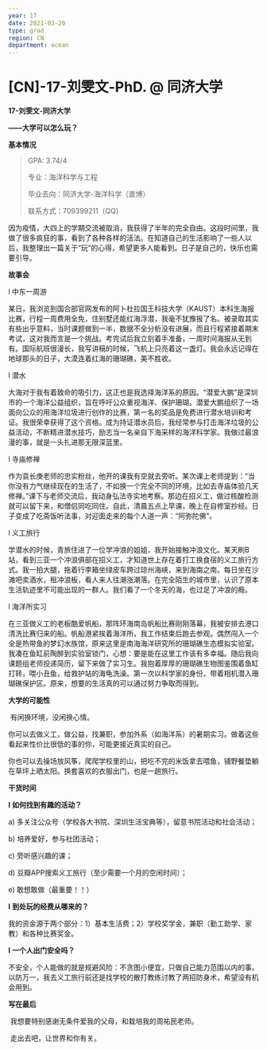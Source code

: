 ```yaml
---
year: 17
date: 2021-03-20
type: grad
region: CN
department: ocean
---
```


# [CN]-17-刘雯文-PhD. @ 同济大学

**17-刘雯文-同济大学**

**——大学可以怎么玩？**

**基本情况**

> GPA: 3.74/4
>
> 专业：海洋科学与工程
>
> 毕业去向：同济大学-海洋科学（直博）
>
> 联系方式：709399211（QQ）

​ 因为疫情，大四上的学期交流被取消，我获得了半年的完全自由。这段时间里，我做了很多疯狂的事，看到了各种各样的活法。在知道自己的生活影响了一些人以后，我整理出一篇关于“玩”的心得，希望更多人能看到。日子是自己的，快乐也需要引导。

**故事会**

l 中东一周游

​ 某日，我浏览到国合部官网发布的阿卜杜拉国王科技大学（KAUST）本科生海报比赛，行程一周费用全免，住别墅还能红海浮潜，我毫不犹豫报了名。被录取其实有些出乎意料，当时课题做到一半，数据不全分析没有进展，而且行程紧接着期末考试，这对我而言是一个挑战。考完试后我立刻着手准备，一周时间海报从无到有。国际航班很漫长，我写讲稿的时候，飞机上只亮着这一盏灯。我会永远记得在地球那头的日子，大漠连着红海的珊瑚礁，美不胜收。

l 潜水

​ 大海对于我有着致命的吸引力，这正也是我选择海洋系的原因。“潜爱大鹏”是深圳市的一个海洋公益组织，旨在呼吁公众重视海洋、保护珊瑚。潜爱大鹏组织了一场面向公众的用海洋垃圾进行创作的比赛，第一名的奖品是免费进行潜水培训和考证。我很荣幸获得了这个资格。成为持证潜水员后，我经常参与打击海洋垃圾的公益活动，不断精进潜水技巧，励志当一名亲自下海采样的海洋科学家。我做过最浪漫的事，就是一头扎进那无限深蓝里。

l 寺庙修禅

​ 作为袁长庚老师的忠实粉丝，他开的课我有空就去旁听。某次课上老师提到：“当你没有力气继续现在的生活了，不如换一个完全不同的环境，比如去寺庙体验几天修禅。”课下与老师交流后，我动身弘法寺实地考察。那边在招义工，做过核酸检测就可以留下来，和僧侣同吃同住。自此，清晨五点上早课，晚上在自修室抄经。日子变成了吃斋饭听法事，对迎面走来的每个人道一声：“阿弥陀佛”。

l 义工旅行

​ 学潜水的时候，青旅住进了一位学冲浪的姐姐，我开始接触冲浪文化。某天刷B站，看到三亚一个冲浪俱部在招义工，才知道世上存在着打工换食宿的义工旅行方式。我一拍大腿，拖着行李箱坐绿皮车跨过琼州海峡，来到海南之南。每日坐在沙滩吧卖酒水，租冲浪板，看人来人往潮涨潮落。在完全陌生的城市里，认识了原本生活轨迹里不可能出现的一群人。我们看了一个冬天的海，也过足了冲浪的瘾。

l 海洋所实习

​ 在三亚做义工的老板酷爱帆船，那阵环海南岛帆船比赛刚刚落幕，我被安排去港口清洗比赛归来的船。帆船港紧挨着海洋所，我工作结束后跑去参观。偶然闯入一个全是热带鱼的梦幻水族馆，原来这里是南海海洋研究所的珊瑚礁生态模拟实验室。我凑在鱼缸前陶醉到实验室锁门，心想：要是能在这里工作该有多幸福。随后我向课题组老师投递简历，留下来做了实习生。我抱着厚厚的珊瑚礁生物图鉴围着鱼缸打转，喂小丑鱼，给救护站的海龟洗澡。第一次以科学家的身份，带着相机潜入珊瑚礁保护区。原来，想要的生活真的可以通过努力争取而得到。

**大学的可能性**

​ 有闲换环境，没闲换心情。

​ 你可以去做义工，做公益，找兼职，参加外系（如海洋系）的暑期实习。做着这些看起来性价比很低的事的你，可能更接近真实的自己。

​ 你也可以去操场放风筝，爬爬学校里的山，把吃不完的米饭拿去喂鱼，铺野餐垫躺在草坪上晒太阳。换套喜欢的衣服出门，也是一趟旅行。

**干货时间**

**l** **如何找到有趣的活动？**

a) 多关注公众号（学校各大书院、深圳生活宝典等），留意书院活动和社会活动；

b) 培养爱好，参与社团活动；

c) 旁听感兴趣的课；

d) 豆瓣APP搜索义工旅行（至少需要一个月的空闲时间）；

e) 敢想敢做（最重要！！）

**l** **到处玩的经费从哪来的？**

​ 我的资金源于两个部分：1）基本生活费；2）学校奖学金，兼职（勤工助学、家教）和各种比赛奖金。

**l** **一个人出门安全吗？**

​ 不安全，个人能做的就是规避风险：不贪图小便宜，只做自己能力范围以内的事。以防万一，我去义工旅行前还是找学校的散打教练讨教了两招防身术，希望没有机会用到。

**写在最后**

​ 我想要特别感谢无条件爱我的父母，和栽培我的周祐民老师。

​ 走出去吧，让世界和你有关。
